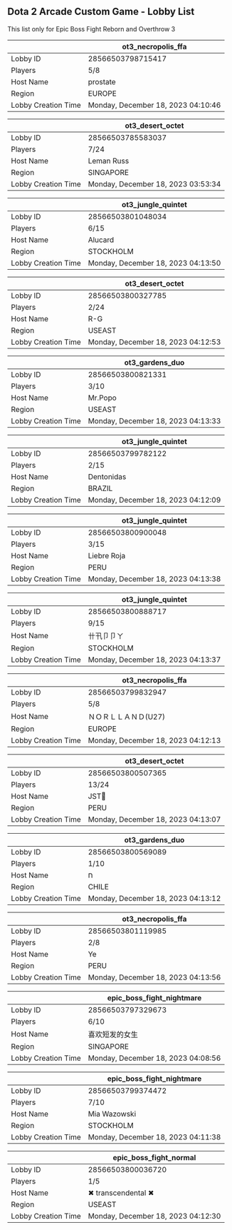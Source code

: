 ## Dota 2 Arcade Custom Game - Lobby List

This list only for Epic Boss Fight Reborn and Overthrow 3

|  | ot3_necropolis_ffa |
| ------ | ------ |
| Lobby ID | 28566503798715417 |
| Players | 5/8 |
| Host Name | prostate |
| Region | EUROPE |
| Lobby Creation Time | Monday, December 18, 2023 04:10:46 |


|  | ot3_desert_octet |
| ------ | ------ |
| Lobby ID | 28566503785583037 |
| Players | 7/24 |
| Host Name | Leman Russ |
| Region | SINGAPORE |
| Lobby Creation Time | Monday, December 18, 2023 03:53:34 |


|  | ot3_jungle_quintet |
| ------ | ------ |
| Lobby ID | 28566503801048034 |
| Players | 6/15 |
| Host Name | Alucard |
| Region | STOCKHOLM |
| Lobby Creation Time | Monday, December 18, 2023 04:13:50 |


|  | ot3_desert_octet |
| ------ | ------ |
| Lobby ID | 28566503800327785 |
| Players | 2/24 |
| Host Name | R-G |
| Region | USEAST |
| Lobby Creation Time | Monday, December 18, 2023 04:12:53 |


|  | ot3_gardens_duo |
| ------ | ------ |
| Lobby ID | 28566503800821331 |
| Players | 3/10 |
| Host Name | Mr.Popo |
| Region | USEAST |
| Lobby Creation Time | Monday, December 18, 2023 04:13:33 |


|  | ot3_jungle_quintet |
| ------ | ------ |
| Lobby ID | 28566503799782122 |
| Players | 2/15 |
| Host Name | Dentonidas |
| Region | BRAZIL |
| Lobby Creation Time | Monday, December 18, 2023 04:12:09 |


|  | ot3_jungle_quintet |
| ------ | ------ |
| Lobby ID | 28566503800900048 |
| Players | 3/15 |
| Host Name | Liebre Roja |
| Region | PERU |
| Lobby Creation Time | Monday, December 18, 2023 04:13:38 |


|  | ot3_jungle_quintet |
| ------ | ------ |
| Lobby ID | 28566503800888717 |
| Players | 9/15 |
| Host Name | 卄卂卩卩ㄚ |
| Region | STOCKHOLM |
| Lobby Creation Time | Monday, December 18, 2023 04:13:37 |


|  | ot3_necropolis_ffa |
| ------ | ------ |
| Lobby ID | 28566503799832947 |
| Players | 5/8 |
| Host Name | ＮＯＲＬＬＡＮＤ(U27) |
| Region | EUROPE |
| Lobby Creation Time | Monday, December 18, 2023 04:12:13 |


|  | ot3_desert_octet |
| ------ | ------ |
| Lobby ID | 28566503800507365 |
| Players | 13/24 |
| Host Name | JST🩵 |
| Region | PERU |
| Lobby Creation Time | Monday, December 18, 2023 04:13:07 |


|  | ot3_gardens_duo |
| ------ | ------ |
| Lobby ID | 28566503800569089 |
| Players | 1/10 |
| Host Name | ח |
| Region | CHILE |
| Lobby Creation Time | Monday, December 18, 2023 04:13:12 |


|  | ot3_necropolis_ffa |
| ------ | ------ |
| Lobby ID | 28566503801119985 |
| Players | 2/8 |
| Host Name | Ye |
| Region | PERU |
| Lobby Creation Time | Monday, December 18, 2023 04:13:56 |


|  | epic_boss_fight_nightmare |
| ------ | ------ |
| Lobby ID | 28566503797329673 |
| Players | 6/10 |
| Host Name | 喜欢短发的女生 |
| Region | SINGAPORE |
| Lobby Creation Time | Monday, December 18, 2023 04:08:56 |


|  | epic_boss_fight_nightmare |
| ------ | ------ |
| Lobby ID | 28566503799374472 |
| Players | 7/10 |
| Host Name | Mia Wazowski |
| Region | STOCKHOLM |
| Lobby Creation Time | Monday, December 18, 2023 04:11:38 |


|  | epic_boss_fight_normal |
| ------ | ------ |
| Lobby ID | 28566503800036720 |
| Players | 1/5 |
| Host Name | ✖ transcendental ✖ |
| Region | USEAST |
| Lobby Creation Time | Monday, December 18, 2023 04:12:30 |


